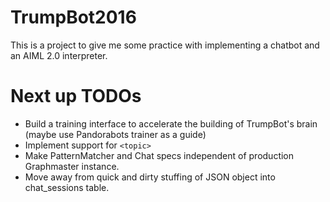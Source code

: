# TrumpBot2016

This is a project to give me some practice with implementing a chatbot 
and an AIML 2.0 interpreter.

# Next up TODOs

- Build a training interface to accelerate the building of TrumpBot's brain (maybe use Pandorabots trainer as a guide)
- Implement support for `<topic>`
- Make PatternMatcher and Chat specs independent of production Graphmaster instance.
- Move away from quick and dirty stuffing of JSON object into chat_sessions table.

